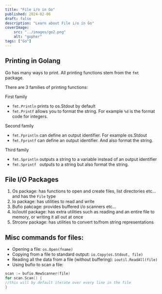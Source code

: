 ```yaml
---
title: "File i/o in Go"
published: 2024-02-06
draft: false
description: "Learn about File i/o in Go"
coverImage:
    src: "../images/go2.png"
    alt: "gopher"
tags: ["Go"]
---
```


## Printing in Golang

Go has many ways to print. All printing functions stem from the `fmt` package.

There are 3 families of printing functions:

First family

- `fmt.Println` prints to os.Stdout by default
- `fmt.Printf` allows you to format the string. For example `%d` is the format code for integers.

Second family

- `fmt.Fprintln` can define an output identifier. For example os.Stdout 
- `fmt.Fprintf` can define an output identifier. And also format the string.

Third family

- `fmt.Sprintln` outputs a string to a variable instead of an output identifier
- `fmt.Sprintf ` outputs to a string but also format the string.


## File I/O Packages
1. Os package: has functions to open and create files, list directories etc... and has the `File` type
2. Io package: has utilities to read and write
3. Bufio pakcage: provides buffered i/o scanners etc...
4. Io/ioutil package: has extra utilities such as reading and an entire file to memory, or writing it all out at once
5. Strconv package: has utilities to convert to/from string representations

## Misc commands for files:
- Opening a file: `os.Open(fname)`
- Copying from a file to standard output: `io.Copy(os.Stdout, file)`
- Reading all the data from a file (without buffering): `ioutil.ReadAll(file)`
- Using bufio to scan a file:
```go
scan := bufio.NewScanner(file)
for scan.Scan() {
//this will by default iterate over every line in the file
}
```
